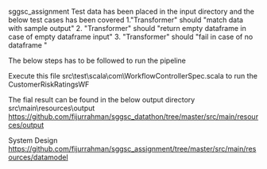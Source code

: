 sggsc_assignment
Test data has been placed in the input directory and the below test cases has been covered 1."Transformer" should "match data with sample output" 2. "Transformer" should "return empty dataframe in case of empty dataframe input" 3. "Transformer" should "fail in case of no dataframe "

The below steps has to be followed to run the pipeline

Execute this file src\test\scala\com\WorkflowControllerSpec.scala to run the CustomerRiskRatingsWF

The fial result can be found in the below output directory src\main\resources\output
https://github.com/fijurrahman/sggsc_datathon/tree/master/src/main/resources/output

System Design
https://github.com/fijurrahman/sggsc_assignment/tree/master/src/main/resources/datamodel

